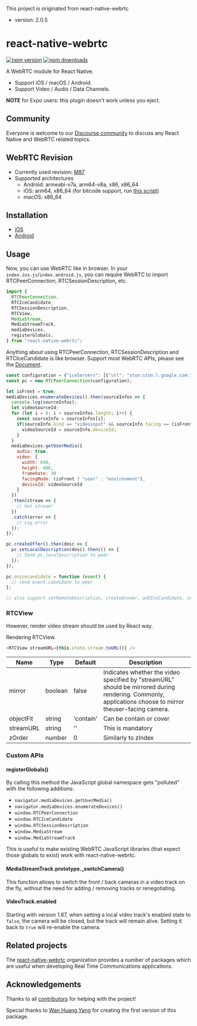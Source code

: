 This project is originated from react-native-webrtc

- version: 2.0.5

# react-native-webrtc

[![npm version](https://badge.fury.io/js/react-native-webrtc.svg)](https://badge.fury.io/js/react-native-webrtc)
[![npm downloads](https://img.shields.io/npm/dm/react-native-webrtc.svg?maxAge=2592000)](https://img.shields.io/npm/dm/react-native-webrtc.svg?maxAge=2592000)

A WebRTC module for React Native.

- Support iOS / macOS / Android.
- Support Video / Audio / Data Channels.

**NOTE** for Expo users: this plugin doesn't work unless you eject.

## Community

Everyone is welcome to our [Discourse community](https://react-native-webrtc.discourse.group/) to discuss any React Native and WebRTC related topics.

## WebRTC Revision

- Currently used revision: [M87](https://github.com/jitsi/webrtc/commit/9a88667ef7b46c175851506453c6cc6b642292cc)
- Supported architectures
  - Android: armeabi-v7a, arm64-v8a, x86, x86_64
  - iOS: arm64, x86_64 (for bitcode support, run [this script](https://github.com/react-native-webrtc/react-native-webrtc/blob/master/tools/downloadBitcode.sh))
  - macOS: x86_64

## Installation

- [iOS](https://github.com/react-native-webrtc/react-native-webrtc/blob/master/Documentation/iOSInstallation.md)
- [Android](https://github.com/react-native-webrtc/react-native-webrtc/blob/master/Documentation/AndroidInstallation.md)

## Usage

Now, you can use WebRTC like in browser.
In your `index.ios.js`/`index.android.js`, you can require WebRTC to import RTCPeerConnection, RTCSessionDescription, etc.

```javascript
import {
  RTCPeerConnection,
  RTCIceCandidate,
  RTCSessionDescription,
  RTCView,
  MediaStream,
  MediaStreamTrack,
  mediaDevices,
  registerGlobals,
} from "react-native-webrtc";
```

Anything about using RTCPeerConnection, RTCSessionDescription and RTCIceCandidate is like browser.
Support most WebRTC APIs, please see the [Document](https://developer.mozilla.org/en-US/docs/Web/API/RTCPeerConnection).

```javascript
const configuration = {"iceServers": [{"url": "stun:stun.l.google.com:19302"}]};
const pc = new RTCPeerConnection(configuration);

let isFront = true;
mediaDevices.enumerateDevices().then(sourceInfos => {
  console.log(sourceInfos);
  let videoSourceId;
  for (let i = 0; i < sourceInfos.length; i++) {
    const sourceInfo = sourceInfos[i];
    if(sourceInfo.kind == "videoinput" && sourceInfo.facing == (isFront ? "front" : "environment")) {
      videoSourceId = sourceInfo.deviceId;
    }
  }
  mediaDevices.getUserMedia({
    audio: true,
    video: {
      width: 640,
      height: 480,
      frameRate: 30
      facingMode: (isFront ? "user" : "environment"),
      deviceId: videoSourceId
    }
  })
  .then(stream => {
    // Got stream!
  })
  .catch(error => {
    // Log error
  });
});

pc.createOffer().then(desc => {
  pc.setLocalDescription(desc).then(() => {
    // Send pc.localDescription to peer
  });
});

pc.onicecandidate = function (event) {
  // send event.candidate to peer
};

// also support setRemoteDescription, createAnswer, addIceCandidate, onnegotiationneeded, oniceconnectionstatechange, onsignalingstatechange, onaddstream

```

### RTCView

However, render video stream should be used by React way.

Rendering RTCView.

```javascript
<RTCView streamURL={this.state.stream.toURL()} />
```

| Name      | Type    | Default   | Description                                                                                                                                              |
| --------- | ------- | --------- | -------------------------------------------------------------------------------------------------------------------------------------------------------- |
| mirror    | boolean | false     | Indicates whether the video specified by "streamURL" should be mirrored during rendering. Commonly, applications choose to mirror theuser-facing camera. |
| objectFit | string  | 'contain' | Can be contain or cover                                                                                                                                  |
| streamURL | string  | ''        | This is mandatory                                                                                                                                        |
| zOrder    | number  | 0         | Similarly to zIndex                                                                                                                                      |

### Custom APIs

#### registerGlobals()

By calling this method the JavaScript global namespace gets "polluted" with the following additions:

- `navigator.mediaDevices.getUserMedia()`
- `navigator.mediaDevices.enumerateDevices()`
- `window.RTCPeerConnection`
- `window.RTCIceCandidate`
- `window.RTCSessionDescription`
- `window.MediaStream`
- `window.MediaStreamTrack`

This is useful to make existing WebRTC JavaScript libraries (that expect those globals to exist) work with react-native-webrtc.

#### MediaStreamTrack.prototype.\_switchCamera()

This function allows to switch the front / back cameras in a video track
on the fly, without the need for adding / removing tracks or renegotiating.

#### VideoTrack.enabled

Starting with version 1.67, when setting a local video track's enabled state to
`false`, the camera will be closed, but the track will remain alive. Setting
it back to `true` will re-enable the camera.

## Related projects

The [react-native-webrtc](https://github.com/react-native-webrtc) organization provides a number of packages which are useful when developing Real Time Communications applications.

## Acknowledgements

Thanks to all [contributors](https://github.com/react-native-webrtc/react-native-webrtc/graphs/contributors) for helping with the project!

Special thanks to [Wan Huang Yang](https://github.com/oney/) for creating the first version of this package.
